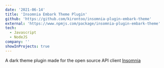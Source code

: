 ```yaml
---
date: '2021-06-14'
title: 'Insomnia Embark Theme Plugin'
github: 'https://github.com/kirontoo/insomnia-plugin-embark-theme'
external: 'https://www.npmjs.com/package/insomnia-plugin-embark-theme'
tech:
  - Javascript
  - NodeJS
company: ''
showInProjects: true
---
```


A dark theme plugin made for the open source API client [Insomnia](https://insomnia.rest)
